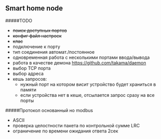 Smart home node
---------------

#####TODO

* ~~поиск доступных портов~~ 
* ~~конфиг файл настроек~~
* ~~клас~~ 
* подключение к порту 
* тип соединения автомат./постоянное 
* одновременная работа с несколькими портами ввода/вывода 
* работа в качестве демона https://github.com/takama/daemon
* выбор TCP порта
* выбор адреса 
* кешь запросов:
    * нужный порт на котором висит устройство будет храниться в памяти
    * если устройства нет в кеше, отсылается запрос сразу на все порты    

#####Протокол основанный но modbus

* ASCII
* проверка целостности пакета по контрольной сумме LRC
* ограничение по времени ожидания ответа 2сек

